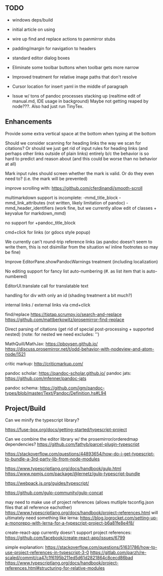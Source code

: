 


## TODO


- windows deps/build

- initial article on using

- wire up find and replace actions to panmirror stubs

- padding/margin for navigation to headers

- standard editor dialog boxes

- Eliminate some toolbar buttons when toolbar gets more narrow

- Improved treatment for relative image paths that don't resolve

- Cursor location for insert yaml in the middle of paragraph

- Issue w/ tons of pandoc processes stacking up (realtime edit of manual.md, IDE usage in background)
  Maybe not getting reaped by node???. Also had just run TinyTex.  

## Enhancements

Provide some extra vertical space at the bottom when typing at the bottom

Should we consider scanning for heading links the way we scan for citations?
Or should we just get rid of input rules for heading links (and perhaps other 
links outside of plain links) entirely b/c the behavior is so hard to predict
and reason about (and this could be worse than no behavior at all)

Mark input rules should screen whether the mark is valid. Or do they even need to?
(i.e. the mark will be prevented)

improve scrolling with: https://github.com/cferdinandi/smooth-scroll

multimarkdown support is incomplete:
   -mmd_title_block
   -mmd_link_attributes (not written, likely limitation of pandoc)
   -mmd_header_identifiers (work fine, but we currently allow edit of classes + keyvalue for markdown_mmd) 

no support for +pandoc_title_block

cmd+click for links (or gdocs style popup)

We currently can't round-trip reference links (as pandoc doesn't seem to write them, this is
not disimillar from the situation w/ inline footnotes so may be fine)

Improve EditorPane.showPandocWarnings treatment (including localization)

No editing support for fancy list auto-numbering (#. as list item that is auto-numbered)

EditorUI.translate call for translatable text

handling for div with only an id (shading treatment a bit much?)

internal links / external links via cmd+click

find/replace
  https://tiptap.scrumpy.io/search-and-replace 
  https://github.com/mattberkowitz/prosemirror-find-replace

Direct parsing of citations (get rid of special post-processing + supported nested)
 (note: for nested we need excludes: '')

MathQuill/MathJax: 
   https://pboysen.github.io/
   https://discuss.prosemirror.net/t/odd-behavior-with-nodeview-and-atom-node/1521

critic markup: http://criticmarkup.com/

pandoc scholar: https://pandoc-scholar.github.io/
pandoc jats:    https://github.com/mfenner/pandoc-jats

pandoc schema: https://github.com/jgm/pandoc-types/blob/master/Text/Pandoc/Definition.hs#L94

## Project/Build

Can we minify the typescript library?

https://fuse-box.org/docs/getting-started/typescript-project

Can we combine the editor library w/ the prosemirror/orderedmap dependencies?
https://github.com/fathyb/parcel-plugin-typescript


https://stackoverflow.com/questions/44893654/how-do-i-get-typescript-to-bundle-a-3rd-party-lib-from-node-modules

https://www.typescriptlang.org/docs/handbook/gulp.html
https://www.npmjs.com/package/@lernetz/gulp-typescript-bundle

https://webpack.js.org/guides/typescript/

https://github.com/gulp-community/gulp-concat


may need to make use of project references (allows mutliple tsconfig.json files
that all reference eachother)
   https://www.typescriptlang.org/docs/handbook/project-references.html
will ultimately need something like lerna:
   https://blog.logrocket.com/setting-up-a-monorepo-with-lerna-for-a-typescript-project-b6a81fe8e4f8/

create-react-app currently doesn't support project references:
   https://github.com/facebook/create-react-app/issues/6799

simple explanation:
   https://stackoverflow.com/questions/51631786/how-to-use-project-references-in-typescript-3-0
   https://gitlab.com/parzh/re-scaled/commit/ca47c1f6195b211ed5d61d2821864c8cecd86bad
   https://www.typescriptlang.org/docs/handbook/project-references.html#structuring-for-relative-modules
